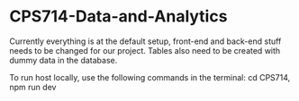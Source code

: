 # CPS714-Data-and-Analytics

Currently everything is at the default setup, front-end and back-end stuff needs to be changed for our project. 
Tables also need to be created with dummy data in the database.

To run host locally, use the following commands in the terminal:
cd CPS714,
npm run dev
